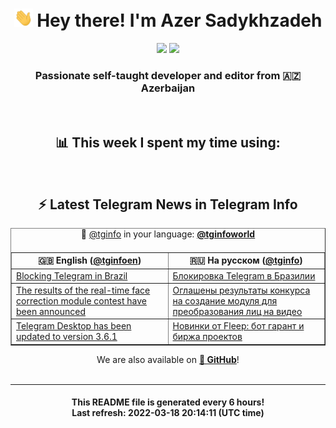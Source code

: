 <div align="center">
	<div>
		<h1>
      <img src="./assets/hi.gif" width="30px"> Hey there! I'm Azer Sadykhzadeh
    </h1>
    <img height="18" src="https://komarev.com/ghpvc/?username=sadykhzadeh&label=Views&color=2081c1&style=flat-square" />
		<a href="https://wakatime.com/@Azer"> <img height="18" src="https://wakatime.com/badge/user/f80ae27a-c328-426f-a381-bc84136e2dd6.svg" /> </a>
    <h3>
      Passionate self-taught developer and editor from 🇦🇿 Azerbaijan
    </h3>
  </div>
  <br>

<h2>📊 This week I spent my time using:</h2>

<!--START_SECTION:waka-->
<!--END_SECTION:waka-->

<br>

<h2>⚡️ Latest Telegram News in Telegram Info</h2>
  <table border>
		<tr>
			<th width="50%">🇬🇧 English (<a href="https://t.me/tginfoen">@tginfoen</a>)</th>
			<th>🇷🇺 На русском (<a href="https://t.me/tginfo">@tginfo</a>)</th>
		</tr>
		<caption>🚩 <a href="https://t.me/tginfo">@tginfo</a> in your language: <a href="https://t.me/tginfoworld"><b>@tginfoworld</b></a><caption/>
  <tr><td><a href="https://t.me/tginfoen/1366">Blocking Telegram in Brazil</a></td>
    <td><a href="https://t.me/tginfo/3267">Блокировка Telegram в Бразилии</a></td></tr><tr><td><a href="https://t.me/tginfoen/1365">The results of the real-time face correction module contest have been announced</a></td>
    <td><a href="https://t.me/tginfo/3266">Оглашены результаты конкурса на создание модуля для преобразования лиц на видео</a></td></tr><tr><td><a href="https://t.me/tginfoen/1364">Telegram Desktop has been updated to version 3.6.1</a></td>
    <td><a href="https://t.me/tginfo/3265">Новинки от Fleep: бот гарант и биржа проектов</a></td></tr>
</table>
We are also available on <a href="https://github.com/tginfo"><b>🐙 GitHub</b></a>!
</div>

<br>
<hr>
<h4 align="center">This README file is generated <b>every 6 hours</b>!</br>Last refresh: <b>2022-03-18 20:14:11 (UTC time)</b></h4>
